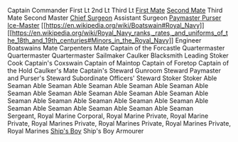 Captain
Commander
First Lt
2nd Lt
Third Lt
[First Mate](https://en.wikipedia.org/wiki/Master%27s_mate)
[Second Mate](https://en.wikipedia.org/wiki/Second_master)
Third Mate
Second Master
[Chief Surgeon](https://en.wikipedia.org/wiki/Naval_surgeon)
Assistant Surgeon
[Paymaster Purser](https://en.wikipedia.org/wiki/Supply_officer_(Royal_Navy))
[Ice-Master](https://en.wikipedia.org/wiki/Master_(naval))
[[https://en.wikipedia.org/wiki/Boatswain#Royal_Navy]]
[[https://en.wikipedia.org/wiki/Royal_Navy_ranks,_rates,_and_uniforms_of_the_18th_and_19th_centuries#Minors_in_the_Royal_Navy]]
Engineer
Boatswains Mate
Carpenters Mate
Captain of the Forcastle
Quartermaster
Quartermaster
Quartermaster
Sailmaker
Caulker
Blacksmith
Leading Stoker
Cook
Captain's Coxswain
Captain of Maintop
Captain of Foretop
Captain of the Hold
Caulker's Mate
Captain's Steward
Gunroom Steward
Paymaster and Purser's Steward
Subordinate Officers' Steward
Stoker
Stoker
Able Seaman
Able Seaman
Able Seaman
Able Seaman
Able Seaman
Able Seaman
Able Seaman
Able Seaman
Able Seaman
Able Seaman
Able Seaman
Able Seaman
Able Seaman
Able Seaman
Able Seaman
Able Seaman
Able Seaman
Able Seaman
Able Seaman
Able Seaman
Sergeant, Royal Marine
Corporal, Royal Marine
Private, Royal Marine
Private, Royal Marines
Private, Royal Marines
Private, Royal Marines
Private, Royal Marines
[Ship's Boy](https://en.wikipedia.org/wiki/Cabin_boy "Cabin boy")
Ship's Boy
Armourer